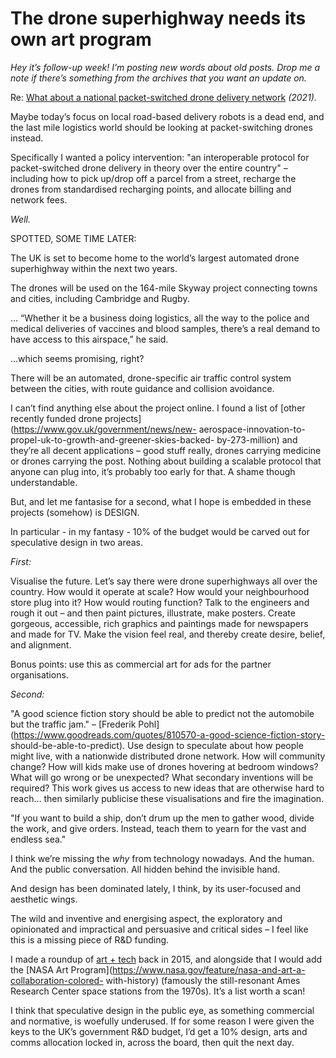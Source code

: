 # The drone superhighway needs its own art program

_Hey it’s follow-up week! I’m posting new words about old posts. Drop me a
note if there’s something from the archives that you want an update on._

Re: [What about a national packet-switched drone delivery
network](/home/2021/06/07/last_mile) _(2021)._

Maybe today’s focus on local road-based delivery robots is a dead end, and the
last mile logistics world should be looking at packet-switching drones
instead.

Specifically I wanted a policy intervention: "an interoperable protocol for
packet-switched drone delivery in theory over the entire country" – including
how to pick up/drop off a parcel from a street, recharge the drones from
standardised recharging points, and allocate billing and network fees.

_Well._

SPOTTED, SOME TIME LATER:

The UK is set to become home to the world’s largest automated drone
superhighway within the next two years.

The drones will be used on the 164-mile Skyway project connecting towns and
cities, including Cambridge and Rugby.

… “Whether it be a business doing logistics, all the way to the police and
medical deliveries of vaccines and blood samples, there’s a real demand to
have access to this airspace,” he said.

…which seems promising, right?

There will be an automated, drone-specific air traffic control system between
the cities, with route guidance and collision avoidance.

I can’t find anything else about the project online. I found a list of [other
recently funded drone projects](https://www.gov.uk/government/news/new-
aerospace-innovation-to-propel-uk-to-growth-and-greener-skies-backed-
by-273-million) and they’re all decent applications – good stuff really,
drones carrying medicine or drones carrying the post. Nothing about building a
scalable protocol that anyone can plug into, it’s probably too early for that.
A shame though understandable.

But, and let me fantasise for a second, what I hope is embedded in these
projects (somehow) is DESIGN.

In particular - in my fantasy - 10% of the budget would be carved out for
speculative design in two areas.

_First:_

Visualise the future. Let’s say there were drone superhighways all over the
country. How would it operate at scale? How would your neighbourhood store
plug into it? How would routing function? Talk to the engineers and rough it
out – and then paint pictures, illustrate, make posters. Create gorgeous,
accessible, rich graphics and paintings made for newspapers and made for TV.
Make the vision feel real, and thereby create desire, belief, and alignment.

Bonus points: use this as commercial art for ads for the partner
organisations.

_Second:_

"A good science fiction story should be able to predict not the automobile but
the traffic jam." – [Frederik
Pohl](https://www.goodreads.com/quotes/810570-a-good-science-fiction-story-
should-be-able-to-predict). Use design to speculate about how people might
live, with a nationwide distributed drone network. How will community change?
How will kids make use of drones hovering at bedroom windows? What will go
wrong or be unexpected? What secondary inventions will be required? This work
gives us access to new ideas that are otherwise hard to reach… then similarly
publicise these visualisations and fire the imagination.

"If you want to build a ship, don’t drum up the men to gather wood, divide the
work, and give orders. Instead, teach them to yearn for the vast and endless
sea."

I think we’re missing the _why_ from technology nowadays. And the human. And
the public conversation. All hidden behind the invisible hand.

And design has been dominated lately, I think, by its user-focused and
aesthetic wings.

The wild and inventive and energising aspect, the exploratory and opinionated
and impractical and persuasive and critical sides – I feel like this is a
missing piece of R&D funding.

I made a roundup of [art + tech](/home/2015/10/13/art_x_tech) back in 2015,
and alongside that I would add the [NASA Art
Program](https://www.nasa.gov/feature/nasa-and-art-a-collaboration-colored-
with-history) (famously the still-resonant Ames Research Center space stations
from the 1970s). It’s a list worth a scan!

I think that speculative design in the public eye, as something commercial and
normative, is woefully underused. If for some reason I were given the keys to
the UK’s government R&D budget, I’d get a 10% design, arts and comms
allocation locked in, across the board, then quit the next day.
